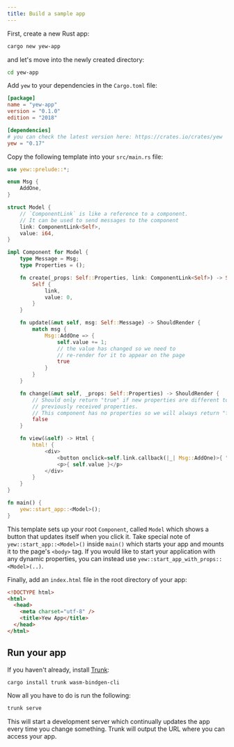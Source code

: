 ```yaml
---
title: Build a sample app
---
```


First, create a new Rust app:

```bash
cargo new yew-app
```

and let's move into the newly created directory:

```bash
cd yew-app
```

Add `yew` to your dependencies in the `Cargo.toml` file:

```toml
[package]
name = "yew-app"
version = "0.1.0"
edition = "2018"

[dependencies]
# you can check the latest version here: https://crates.io/crates/yew
yew = "0.17"
```

Copy the following template into your `src/main.rs` file:

```rust
use yew::prelude::*;

enum Msg {
    AddOne,
}

struct Model {
    // `ComponentLink` is like a reference to a component.
    // It can be used to send messages to the component
    link: ComponentLink<Self>,
    value: i64,
}

impl Component for Model {
    type Message = Msg;
    type Properties = ();

    fn create(_props: Self::Properties, link: ComponentLink<Self>) -> Self {
        Self {
            link,
            value: 0,
        }
    }

    fn update(&mut self, msg: Self::Message) -> ShouldRender {
        match msg {
            Msg::AddOne => {
                self.value += 1;
                // the value has changed so we need to
                // re-render for it to appear on the page
                true
            }
        }
    }

    fn change(&mut self, _props: Self::Properties) -> ShouldRender {
        // Should only return "true" if new properties are different to
        // previously received properties.
        // This component has no properties so we will always return "false".
        false
    }

    fn view(&self) -> Html {
        html! {
            <div>
                <button onclick=self.link.callback(|_| Msg::AddOne)>{ "+1" }</button>
                <p>{ self.value }</p>
            </div>
        }
    }
}

fn main() {
    yew::start_app::<Model>();
}
```

This template sets up your root `Component`, called `Model` which shows a button that updates itself when you click it.
Take special note of `yew::start_app::<Model>()` inside `main()` which starts your app and mounts it to the page's `<body>` tag.
If you would like to start your application with any dynamic properties, you can instead use `yew::start_app_with_props::<Model>(..)`.

Finally, add an `index.html` file in the root directory of your app:

```html
<!DOCTYPE html>
<html>
  <head>
    <meta charset="utf-8" />
    <title>Yew App</title>
  </head>
</html>
```

## Run your app

If you haven't already, install [Trunk](https://github.com/thedodd/trunk):

```bash
cargo install trunk wasm-bindgen-cli
```

Now all you have to do is run the following:

```bash
trunk serve
```

This will start a development server which continually updates the app every time you change something.
Trunk will output the URL where you can access your app.
